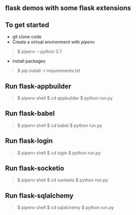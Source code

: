 ## flask demos with some flask extensions

## To get started

* git clone code
* Create a virtual environment with *pipenv*
> $ pipenv --python 3.7
* install packages
> $ pip install -r requirements.txt


## Run flask-appbuilder
> $ pipenv shell
> $ cd appbuilder
> $ python run.py

## Run flask-babel
> $ pipenv shell
> $ cd babel
> $ python run.py

## Run flask-login
> $ pipenv shell
> $ cd login
> $ python run.py

## Run flask-socketio
> $ pipenv shell
> $ cd socketio
> $ python run.py

## Run flask-sqlalchemy
> $ pipenv shell
> $ cd sqlalchemy
> $ python run.py



